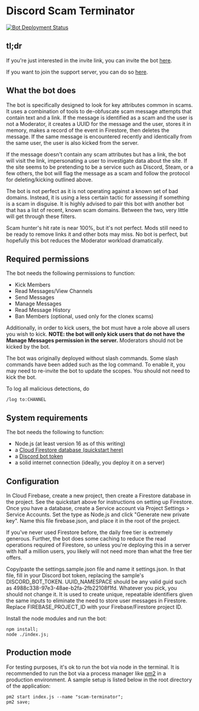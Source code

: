 # Discord Scam Terminator

[![Bot Deployment Status](https://github.com/shatindle/discord-scam-terminator/actions/workflows/main.yml/badge.svg)](https://github.com/shatindle/discord-scam-terminator/actions/workflows/main.yml)

## tl;dr

If you're just interested in the invite link, you can invite the bot [here](https://discord.com/api/oauth2/authorize?client_id=924388372854767646&permissions=1099511704578&scope=bot%20applications.commands).

If you want to join the support server, you can do so [here](https://discord.gg/8ykjyQ8wJw).

## What the bot does

The bot is specifically designed to look for key attributes common in scams.  It uses a combination of tools to de-obfuscate scam message attempts that contain text and a link.  If the message is identified as a scam and the user is not a Moderator, it creates a UUID for the message and the user, stores it in memory, makes a record of the event in Firestore, then deletes the message.  If the same message is encountered recently and identically from the same user, the user is also kicked from the server.

If the message doesn't contain any scam attributes but has a link, the bot will visit the link, impersonating a user to investigate data about the site.  If the site seems to be pretending to be a service such as Discord, Steam, or a few others, the bot will flag the message as a scam and follow the protocol for deleting/kicking outlined above.

The bot is not perfect as it is not operating against a known set of bad domains.  Instead, it is using a less certain tactic for assessing if something is a scam in disguise.  It is highly advised to pair this bot with another bot that has a list of recent, known scam domains.  Between the two, very little will get through these filters.

Scam hunter's hit rate is near 100%, but it's not perfect.  Mods still need to be ready to remove links it and other bots may miss.  No bot is perfect, but hopefully this bot reduces the Moderator workload dramatically.

## Required permissions

The bot needs the following permissions to function:
- Kick Members
- Read Messages/View Channels
- Send Messages
- Manage Messages
- Read Message History
- Ban Members (optional, used only for the clonex scams)

Additionally, in order to kick users, the bot must have a role above all users you wish to kick.  **NOTE: the bot will only kick users that do not have the Manage Messages permission in the server.**  Moderators should not be kicked by the bot.

The bot was originally deployed without slash commands.  Some slash commands have been added such as the log command.  To enable it, you may need to re-invite the bot to update the scopes.  You should not need to kick the bot.

To log all malicious detections, do 
```
/log to:CHANNEL
```

## System requirements

The bot needs the following to function:
- Node.js (at least version 16 as of this writing)
- a [Cloud Firestore database (quickstart here)](https://firebase.google.com/docs/firestore/quickstart)
- a [Discord bot token](https://discord.com/developers/docs/topics/oauth2)
- a solid internet connection (ideally, you deploy it on a server)

## Configuration

In Cloud Firebase, create a new project, then create a Firestore database in the project.  See the quickstart above for instructions on setting up Firestore.  Once you have a database, create a Service account via Project Settings > Service Accounts.  Set the type as Node.js and click "Generate new private key".  Name this file firebase.json, and place it in the root of the project.

If you've never used Firestore before, the daily free tier is extremely generous.  Further, the bot does some caching to reduce the read operations required of Firestore, so unless you're deploying this in a server with half a million users, you likely will not need more than what the free tier offers.

Copy/paste the settings.sample.json file and name it settings.json. In that file, fill in your Discord bot token, replacing the sample's DISCORD_BOT_TOKEN.  UUID_NAMESPACE should be any valid guid such as 4988c338-97e3-48ae-b2fa-2fb22108f1fd.  Whatever you pick, you should not change it.  It is used to create unique, repeatable identifiers given the same inputs to eliminate the need to store user messages in Firestore.  Replace FIREBASE_PROJECT_ID with your Firebase/Firestore project ID.

Install the node modules and run the bot:
```
npm install;
node ./index.js;
```

## Production mode

For testing purposes, it's ok to run the bot via node in the terminal.  It is recommended to run the bot via a process manager like [pm2](https://www.npmjs.com/package/pm2) in a production environment.  A sample setup is listed below in the root directory of the application:
```
pm2 start index.js --name "scam-terminator";
pm2 save;
```
